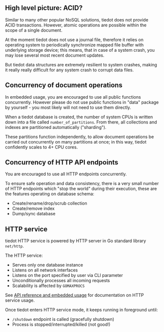 ## High level picture: ACID?

Similar to many other popular NoSQL solutions, tiedot does not provide ACID transactions. However, atomic operations are possible within the scope of a single document.

At the moment tiedot does not use a journal file, therefore it relies on operating system to periodically synchronize mapped file buffer with underlying storage device; this means, that in case of a system crash, you may lose several most recent document updates.

But tiedot data structures are extremely resilient to system crashes, making it really really difficult for any system crash to corrupt data files.

## Concurrency of document operations

In embedded usage, you are encouraged to use all public functions concurrently. However please do not use public functions in "data" package by yourself - you most likely will not need to use them directly.

When a tiedot database is created, the number of system CPUs is written down into a file called `number_of_partitions`. From there, all collections and indexes are partitioned automatically ("sharding").

These partitions function independently, to allow document operations be carried out concurrently on many partitions at once; in this way, tiedot confidently scales to 4+ CPU cores.

## Concurrency of HTTP API endpoints

You are encouraged to use all HTTP endpoints concurrently.

To ensure safe operation and data consistency, there is a very small number of HTTP endpoints which "stop the world" during their execution, these are the features operating on database schema:

- Create/rename/drop/scrub collection
- Create/remove index
- Dump/sync database

## HTTP service

tiedot HTTP service is powered by HTTP server in Go standard library `net/http`.

The HTTP service:

- Serves only one database instance
- Listens on all network interfaces
- Listens on the port specified by user via CLI parameter
- Unconditionally processes all incoming requests
- Scalability is affected by `GOMAXPROCS`

See [API reference and embedded usage] for documentation on HTTP service usage.

Once tiedot enters HTTP service mode, it keeps running in foreground until:

- `/shutdown` endpoint is called (gracefully shutdown)
- Process is stopped/interrupted/killed (not good!)

[API reference and embedded usage]: https://github.com/stoplightio/tiedot/wiki/API-reference-and-embedded-usage
